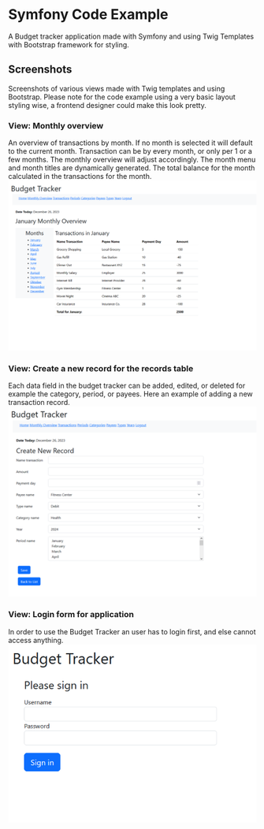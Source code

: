 # Symfony Code Example

A Budget tracker application made with Symfony and using Twig Templates with Bootstrap framework for styling.

## Screenshots
Screenshots of various views made with Twig templates and using Bootstrap. Please note for the code example using a very basic layout styling wise, a frontend designer could make this look pretty.

### View: Monthly overview
An overview of transactions by month. If no month is selected it will default to the current month. Transaction can be by every month, or only per 1 or a few months. The monthly overview will adjust accordingly.
The month menu and month titles are dynamically generated. The total balance for the month calculated in the transactions for the month.
![screenshot of Symfony code example](https://github.com/CodezPoet/code_examples/blob/main/screenshots/symfony_budget_tracker_code_example_screenshot.png)
### View: Create a new record for the records table
Each data field in the budget tracker can be added, edited, or deleted for example the category, period, or payees.  Here an example of adding a new transaction record.
![screenshot of Symfony code example](https://github.com/CodezPoet/code_examples/blob/main/screenshots/symfony_budget_tracker_code_example__record_form_screenshot.png)
### View: Login form for application
In order to use the Budget Tracker an user has to login first, and else cannot access anything.
![screenshot of Symfony code example](https://github.com/CodezPoet/code_examples/blob/main/screenshots/symfony_budget_tracker_code_example__login_form_screenshot.png)
